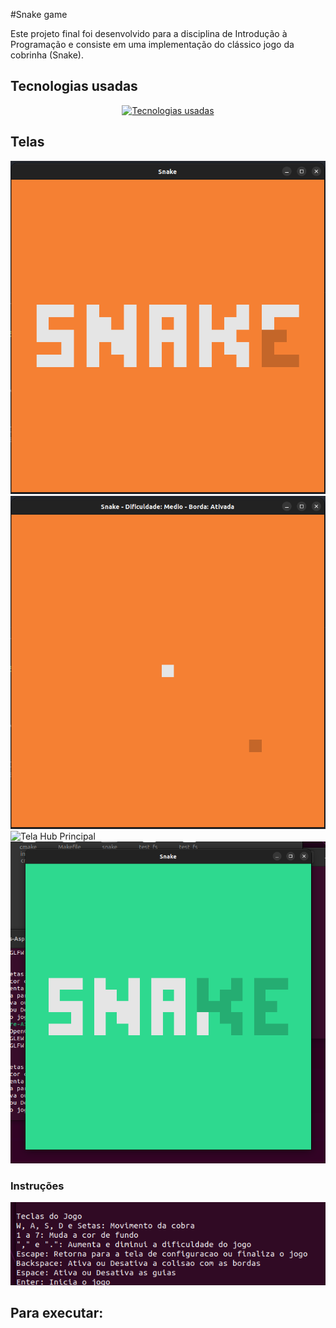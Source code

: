 #Snake game

Este projeto final foi desenvolvido para a disciplina de Introdução à Programação e consiste em uma implementação do clássico jogo da cobrinha (Snake).

## Tecnologias usadas

<div align="center">
  <a href="https://skillicons.dev">
    <img src="https://skillicons.dev/icons?i=c,cmake,gtk&theme=dark" alt="Tecnologias usadas" />
  </a>
</div>

## Telas 

<img src="telas/game.png" alt="Tela init" width="600"/>

<img src="telas/game2.png" alt="Tela Cadastro" width="600"/>

<img src="telas/game3" alt="Tela Hub Principal" width="600"/>

<img src="telas/inicio.png" alt="Tela Cadastrar Lista" width="600"/>

### Instruções
<img src="telas/instru.png" alt="Tela Deletar Lista" width="600"/>


## Para executar:
```bash


